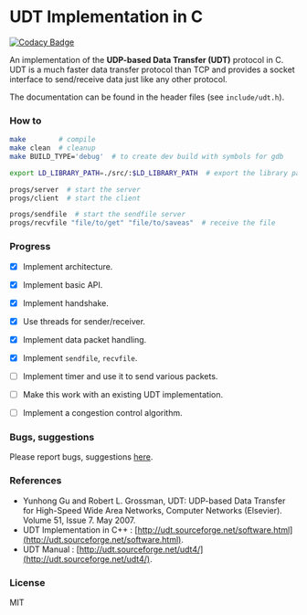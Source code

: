 # UDT Implementation in C

[![Codacy Badge](https://api.codacy.com/project/badge/Grade/212e3f610f6149dca8e66b0e75e97abe)](https://app.codacy.com/app/UtkarshMe/udt-c?utm_source=github.com&utm_medium=referral&utm_content=UtkarshMe/udt-c&utm_campaign=badger)

An implementation of the **UDP-based Data Transfer (UDT)** protocol in C.
UDT is a much faster data transfer protocol than TCP and provides a socket
interface to send/receive data just like any other protocol.

The documentation can be found in the header files (see `include/udt.h`).

### How to
```bash
make        # compile
make clean  # cleanup
make BUILD_TYPE='debug'  # to create dev build with symbols for gdb

export LD_LIBRARY_PATH=./src/:$LD_LIBRARY_PATH  # export the library path

progs/server  # start the server
progs/client  # start the client

progs/sendfile  # start the sendfile server
progs/recvfile "file/to/get" "file/to/saveas"  # receive the file
```

### Progress
 - [x] Implement architecture.
 - [x] Implement basic API.
 - [x] Implement handshake.
 - [x] Use threads for sender/receiver.
 - [x] Implement data packet handling.
 - [x] Implement `sendfile`, `recvfile`.
 - [ ] Implement timer and use it to send various packets.
 - [ ] Make this work with an existing UDT implementation.
 - [ ] Implement a congestion control algorithm.


### Bugs, suggestions
Please report bugs, suggestions [here](https://github.com/utkarshme/udt-c/issues).


### References

- Yunhong Gu and Robert L. Grossman, UDT: UDP-based Data Transfer for High-Speed Wide Area Networks, Computer Networks (Elsevier). Volume 51, Issue 7. May 2007.
- UDT Implementation in C++ : [http://udt.sourceforge.net/software.html](http://udt.sourceforge.net/software.html).
- UDT Manual : [http://udt.sourceforge.net/udt4/](http://udt.sourceforge.net/udt4/).

### License
MIT

